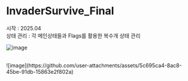 # InvaderSurvive_Final
시작 : 2025.04 <br/>
상태 관리 : 각 메인상태들과 Flags를 활용한 복수개 상태 관리 <br/>
 
![image](https://github.com/user-attachments/assets/539c5f4f-37ae-4ef6-87f8-2dd6a1d070cd)

<br/>
![image](https://github.com/user-attachments/assets/5c695ca4-8ac8-45be-91db-15863e2f802a)
